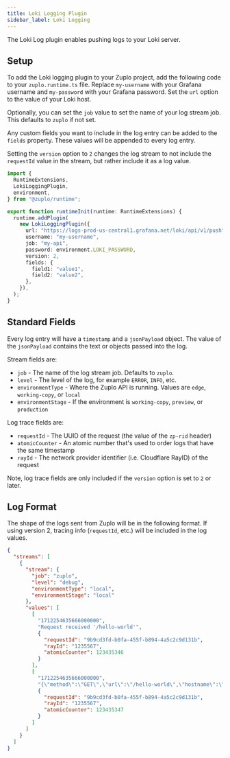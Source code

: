```yaml
---
title: Loki Logging Plugin
sidebar_label: Loki Logging
---
```


The Loki Log plugin enables pushing logs to your Loki server.

<EnterpriseFeature name="Custom logging" />

## Setup

To add the Loki logging plugin to your Zuplo project, add the following code to
your `zuplo.runtime.ts` file. Replace `my-username` with your Grafana username
and `my-password` with your Grafana password. Set the `url` option to the value
of your Loki host.

Optionally, you can set the `job` value to set the name of your log stream job.
This defaults to `zuplo` if not set.

Any custom fields you want to include in the log entry can be added to the
`fields` property. These values will be appended to every log entry.

Setting the `version` option to `2` changes the log stream to not include the
`requestId` value in the stream, but rather include it as a log value.

```ts title="modules/zuplo.runtime.ts"
import {
  RuntimeExtensions,
  LokiLoggingPlugin,
  environment,
} from "@zuplo/runtime";

export function runtimeInit(runtime: RuntimeExtensions) {
  runtime.addPlugin(
    new LokiLoggingPlugin({
      url: "https://logs-prod-us-central1.grafana.net/loki/api/v1/push",
      username: "my-username",
      job: "my-api",
      password: environment.LOKI_PASSWORD,
      version: 2,
      fields: {
        field1: "value1",
        field2: "value2",
      },
    }),
  );
}
```

## Standard Fields

Every log entry will have a `timestamp` and a `jsonPayload` object. The value of
the `jsonPayload` contains the text or objects passed into the log.

Stream fields are:

- `job` - The name of the log stream job. Defaults to `zuplo`.
- `level` - The level of the log, for example `ERROR`, `INFO`, etc.
- `environmentType` - Where the Zuplo API is running. Values are `edge`,
  `working-copy`, or `local`
- `environmentStage` - If the environment is `working-copy`, `preview`, or
  `production`

Log trace fields are:

- `requestId` - The UUID of the request (the value of the `zp-rid` header)
- `atomicCounter` - An atomic number that's used to order logs that have the
  same timestamp
- `rayId` - The network provider identifier (i.e. Cloudflare RayID) of the
  request

Note, log trace fields are only included if the `version` option is set to `2`
or later.

## Log Format

The shape of the logs sent from Zuplo will be in the following format. If using
version 2, tracing info (`requestId`, etc.) will be included in the log values.

```json
{
  "streams": [
    {
      "stream": {
        "job": "zuplo",
        "level": "debug",
        "environmentType": "local",
        "environmentStage": "local"
      },
      "values": [
        [
          "1712254635666000000",
          "Request received '/hello-world'",
          {
            "requestId": "9b9cd3fd-b0fa-455f-b894-4a5c2c9d131b",
            "rayId": "1235567",
            "atomicCounter": 123435346
          }
        ],
        [
          "1712254635666000000",
          "{\"method\":\"GET\",\"url\":\"/hello-world\",\"hostname\":\"localhost\",\"route\":\"/hello-world\"}",
          {
            "requestId": "9b9cd3fd-b0fa-455f-b894-4a5c2c9d131b",
            "rayId": "1235567",
            "atomicCounter": 123435347
          }
        ]
      ]
    }
  ]
}
```
